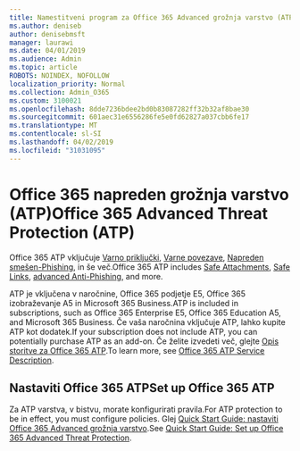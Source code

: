 ```yaml
---
title: Namestitveni program za Office 365 Advanced grožnja varstvo (ATP)
ms.author: deniseb
author: denisebmsft
manager: laurawi
ms.date: 04/01/2019
ms.audience: Admin
ms.topic: article
ROBOTS: NOINDEX, NOFOLLOW
localization_priority: Normal
ms.collection: Admin_O365
ms.custom: 3100021
ms.openlocfilehash: 8dde7236bdee2bd0b83087282ff32b32af8bae30
ms.sourcegitcommit: 601aec31e6556286fe5e0fd62827a037cbb6fe17
ms.translationtype: MT
ms.contentlocale: sl-SI
ms.lasthandoff: 04/02/2019
ms.locfileid: "31031095"
---
```

# <a name="office-365-advanced-threat-protection-atp"></a><span data-ttu-id="73793-102">Office 365 napreden grožnja varstvo (ATP)</span><span class="sxs-lookup"><span data-stu-id="73793-102">Office 365 Advanced Threat Protection (ATP)</span></span>

<span data-ttu-id="73793-103">Office 365 ATP vključuje [Varno priključki](https://docs.microsoft.com/office365/securitycompliance/atp-safe-attachments), [Varne povezave](https://docs.microsoft.com/office365/securitycompliance/atp-safe-links), [Napreden smešen-Phishing](https://docs.microsoft.com/office365/securitycompliance/atp-anti-phishing), in še več.</span><span class="sxs-lookup"><span data-stu-id="73793-103">Office 365 ATP includes [Safe Attachments](https://docs.microsoft.com/office365/securitycompliance/atp-safe-attachments), [Safe Links](https://docs.microsoft.com/office365/securitycompliance/atp-safe-links), [advanced Anti-Phishing](https://docs.microsoft.com/office365/securitycompliance/atp-anti-phishing), and more.</span></span> 

<span data-ttu-id="73793-104">ATP je vključena v naročnine, Office 365 podjetje E5, Office 365 izobraževanje A5 in Microsoft 365 Business.</span><span class="sxs-lookup"><span data-stu-id="73793-104">ATP is included in subscriptions, such as Office 365 Enterprise E5, Office 365 Education A5, and Microsoft 365 Business.</span></span> <span data-ttu-id="73793-105">Če vaša naročnina vključuje ATP, lahko kupite ATP kot dodatek.</span><span class="sxs-lookup"><span data-stu-id="73793-105">If your subscription does not include ATP, you can potentially purchase ATP as an add-on.</span></span> <span data-ttu-id="73793-106">Če želite izvedeti več, glejte [Opis storitve za Office 365 ATP](https://docs.microsoft.com/office365/servicedescriptions/office-365-advanced-threat-protection-service-description).</span><span class="sxs-lookup"><span data-stu-id="73793-106">To learn more, see [Office 365 ATP Service Description](https://docs.microsoft.com/office365/servicedescriptions/office-365-advanced-threat-protection-service-description).</span></span>

## <a name="set-up-office-365-atp"></a><span data-ttu-id="73793-107">Nastaviti Office 365 ATP</span><span class="sxs-lookup"><span data-stu-id="73793-107">Set up Office 365 ATP</span></span>

<span data-ttu-id="73793-108">Za ATP varstva, v bistvu, morate konfigurirati pravila.</span><span class="sxs-lookup"><span data-stu-id="73793-108">For ATP protection to be in effect, you must configure policies.</span></span> <span data-ttu-id="73793-109">Glej [Quick Start Guide: nastaviti Office 365 Advanced grožnja varstvo](https://docs.microsoft.com/office365/securitycompliance/checklist-atp-setup).</span><span class="sxs-lookup"><span data-stu-id="73793-109">See [Quick Start Guide: Set up Office 365 Advanced Threat Protection](https://docs.microsoft.com/office365/securitycompliance/checklist-atp-setup).</span></span>

